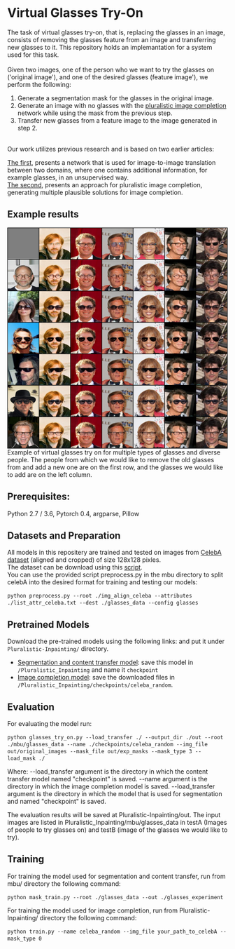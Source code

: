 
# Virtual Glasses Try-On

The task of virtual glasses try-on, that is, replacing the glasses in an image, consists of removing the glasses feature from an image and transferring new glasses to it. 
This repository holds an implemantation for a system used for this task. 
<br>
<br>
Given two images, one of the person who we want to try the glasses on ('original image'), and one of the desired glasses (feature image'), we perform the following:
1.	Generate a segmentation mask for the glasses in the original image.
2.	Generate an image with no glasses with the [pluralistic image completion](https://github.com/lyndonzheng/Pluralistic-Inpainting) network while using the mask from the previous step.
3.	Transfer new glasses from a feature image to the image generated in step 2. 
<br>
Our work utilizes previous research and is based on two earlier articles:

[The first](https://github.com/rmokady/mbu-content-tansfer), presents a network that is used for image-to-image translation between two domains, where one contains additional information, for example glasses, in an unsupervised way.
<br>
[The second](https://github.com/lyndonzheng/Pluralistic-Inpainting), presents an approach for pluralistic image completion, generating multiple plausible solutions for image completion. 


## Example results

<img src='final_results.png' align="center">
Example of virtual glasses try on for multiple types of glasses and diverse people. The people from which we would like to remove the old glasses from and add a new one are on the first row, and the glasses we would like to add are on the left column.

## Prerequisites:
Python 2.7 / 3.6, Pytorch 0.4, argparse, Pillow

## Datasets and Preparation
All models in this repositery are trained and tested on images from [CelebA dataset](http://mmlab.ie.cuhk.edu.hk/projects/CelebA.html) (aligned and cropped) of size 128x128 pixles.
<br>
The dataset can be download using this [script](https://gist.github.com/charlesreid1/4f3d676b33b95fce83af08e4ec261822).
<br>
You can use the provided script preprocess.py in the mbu directory to split celebA into the desired format for training and testing our models:
<br>
```
python preprocess.py --root ./img_align_celeba --attributes ./list_attr_celeba.txt --dest ./glasses_data --config glasses 
```

## Pretrained Models
Download the pre-trained models using the following links: and put it under ```Pluralistic-Inpainting/``` directory.
<br>
- [Segmentation and content transfer model](https://drive.google.com/file/d/1oz32kB_91te4kEj8uuva9CwJPULtorep/view?usp=sharing): save this model in ```/Pluralistic_Inpainting``` and name it ```checkpoint```
- [Image completion model](https://drive.google.com/drive/folders/1giwKIj6kpTUv393-WN83_IUCyG2ingMD?usp=sharing): save the downloaded files in ```/Pluralistic_Inpainting/checkpoints/celeba_random```.

## Evaluation
For evaluating the model run:
```
python glasses_try_on.py --load_transfer ./ --output_dir ./out --root ./mbu/glasses_data --name ./checkpoints/celeba_random --img_file out/original_images --mask_file out/exp_masks --mask_type 3 --load_mask ./
```
Where:
--load_transfer argument is the directory in which the content transfer model named "checkpoint" is saved.
--name argument is the directory in which the image completion model is saved.
--load_transfer argument is the directory in which the model that is used for segmentation and named "checkpoint" is saved.

The evaluation results will be saved at Pluralistic-Inpainting/out.
The input images are listed in Pluralistic_Inpainting/mbu/glasses_data in testA (Images of people to try glasses on) and testB (image of the glasses we would like to try).

## Training
For training the model used for segmentation and content transfer, run from mbu/ directory the following command:
```
python mask_train.py --root ./glasses_data --out ./glasses_experiment
```
For training the model used for image completion, run from Pluralistic-Inpainting/ directory the following command:
```
python train.py --name celeba_random --img_file your_path_to_celebA --mask_type 0
```
